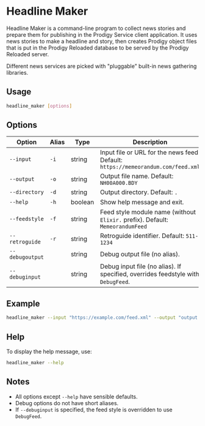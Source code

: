 # Headline Maker 

Headline Maker is a command-line program to collect news stories and prepare them for publishing in the Prodigy Service client application.
It uses news stories to make a headline and story, then creates Prodigy object files that is put in the Prodigy Reloaded database to be served by the Prodigy Reloaded server.

Different news services are picked with "pluggable" built-in news gathering libraries. 

## Usage

```sh
headline_maker [options]
```

## Options

| Option                | Alias | Type    | Description                                                                                  |
|-----------------------|-------|---------|----------------------------------------------------------------------------------------------|
| `--input`             | `-i`  | string  | Input file or URL for the news feed. Default: `https://memeorandum.com/feed.xml`              |
| `--output`            | `-o`  | string  | Output file name. Default: `NH00A000.BDY`                                                    |
| `--directory`         | `-d`  | string  | Output directory. Default: `.`                                                               |
| `--help`              | `-h`  | boolean | Show help message and exit.                                                                  |
| `--feedstyle`         | `-f`  | string  | Feed style module name (without `Elixir.` prefix). Default: `MemeorandumFeed`                |
| `--retroguide`        | `-r`  | string  | Retroguide identifier. Default: `511-1234`                                                   |
| `--debugoutput`       |       | string  | Debug output file (no alias).                                                                |
| `--debuginput`        |       | string  | Debug input file (no alias). If specified, overrides feedstyle with `DebugFeed`.             |

## Example

```sh
headline_maker --input "https://example.com/feed.xml" --output "output.bdy" --directory "/tmp" --feedstyle "CustomFeed" --retroguide "123-4567"
```

## Help

To display the help message, use:

```sh
headline_maker --help
```

## Notes

- All options except `--help` have sensible defaults.
- Debug options do not have short aliases.
- If `--debuginput` is specified, the feed style is overridden to use `DebugFeed`.
